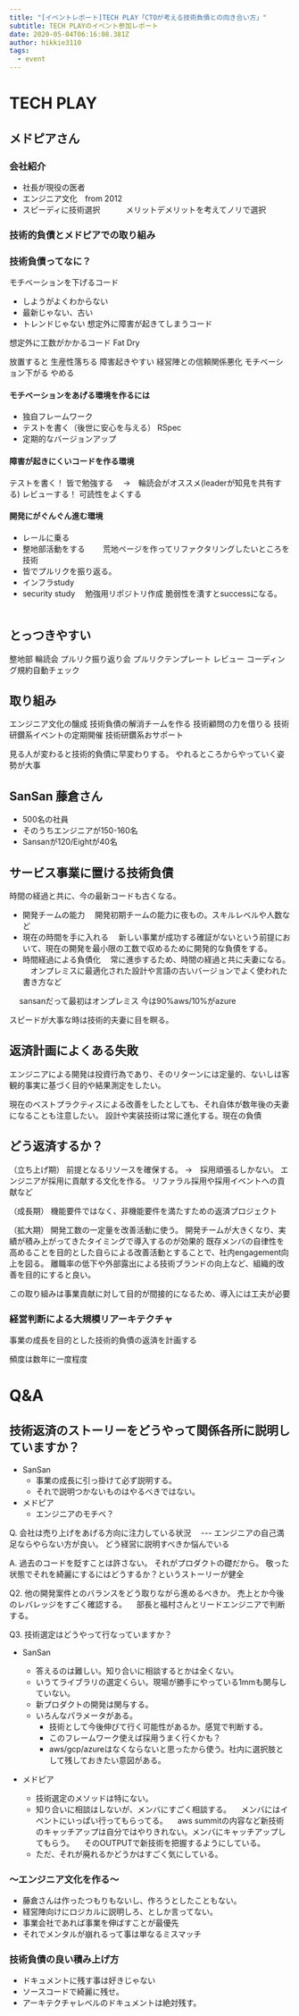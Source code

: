 ```yaml
---
title: "[イベントレポート]TECH PLAY「CTOが考える技術負債との向き合い方」"
subtitle: TECH PLAYのイベント参加レポート
date: 2020-05-04T06:16:08.381Z
author: hikkie3110
tags:
  - event
---
```

# TECH PLAY

## メドピアさん

### 会社紹介
- 社長が現役の医者
- エンジニア文化　from 2012
- スピーディに技術選択
　　　メリットデメリットを考えてノリで選択


### 技術的負債とメドピアでの取り組み

### 技術負債ってなに？
モチベーションを下げるコード
- しようがよくわからない
- 最新じゃない、古い
- トレンドじゃない
想定外に障害が起きてしまうコード

想定外に工数がかかるコード
Fat
Dry


放置すると
生産性落ちる
障害起きやすい
経営陣との信頼関係悪化
モチベーション下がる
やめる



#### モチベーションをあげる環境を作るには
- 独自フレームワーク
- テストを書く（後世に安心を与える） RSpec
- 定期的なバージョンアップ


#### 障害が起きにくいコードを作る環境
テストを書く！
皆で勉強する
　→　輪読会がオススメ(leaderが知見を共有する)
レビューする！
可読性をよくする

#### 開発にがぐんぐん進む環境
- レールに乗る
- 整地部活動をする
　　荒地ページを作ってリファクタリングしたいところを技術
- 皆でプルリクを振り返る。
- インフラstudy
- security study
　勉強用リポジトリ作成
  脆弱性を潰すとsuccessになる。
  　

## とっつきやすい
整地部
輪読会
プルリク振り返り会
プルリクテンプレート
レビュー
コーディング規約自動チェック

## 取り組み
エンジニア文化の醸成
技術負債の解消チームを作る
技術顧問の力を借りる
技術研鑽系イベントの定期開催
技術研鑽系おサポート



見る人が変わると技術的負債に早変わりする。
やれるところからやっていく姿勢が大事


## SanSan 藤倉さん
* 500名の社員
* そのうちエンジニアが150-160名
* Sansanが120/Eightが40名

## サービス事業に置ける技術負債

時間の経過と共に、今の最新コードも古くなる。



- 開発チームの能力
　開発初期チームの能力に夜もの。スキルレベルや人数など
- 現在の時間を手に入れる
　新しい事業が成功する確証がないという前提において、現在の開発を最小限の工数で収めるために開発的な負債をする。
- 時間経過による負債化
　常に進歩するため、時間の経過と共に夫妻になる。
　オンプレミスに最適化された設計や言語の古いバージョンでよく使われた書き方など

　
sansanだって最初はオンプレミス
今は90%aws/10%がazure

スピードが大事な時は技術的夫妻に目を瞑る。


## 返済計画によくある失敗
エンジニアによる開発は投資行為であり、そのリターンには定量的、ないしは客観的事実に基づく目的や結果測定をしたい。

現在のベストプラクティスによる改善をしたとしても、それ自体が数年後の夫妻になることも注意したい。
設計や実装技術は常に進化する。現在の負債

## どう返済するか？

（立ち上げ期）
前提となるリソースを確保する。
→　採用頑張るしかない。
エンジニアが採用に貢献する文化を作る。
リファラル採用や採用イベントへの貢献など

（成長期）
機能要件ではなく、非機能要件を満たすための返済プロジェクト

（拡大期）
開発工数の一定量を改善活動に使う。
開発チームが大きくなり、実績が積み上がってきたタイミングで導入するのが効果的
既存メンバの自律性を高めることを目的とした自らによる改善活動とすることで、社内engagement向上を図る。
離職率の低下や外部露出による技術ブランドの向上など、組織的改善を目的にすると良い。

この取り組みは事業貢献に対して目的が間接的になるため、導入には工夫が必要


### 経営判断による大規模リアーキテクチャ

事業の成長を目的とした技術的負債の返済を計画する


頻度は数年に一度程度



# Q&A
## 技術返済のストーリーをどうやって関係各所に説明していますか？
* SanSan
  * 事業の成長に引っ掛けて必ず説明する。
  * それで説明つかないものはやるべきではない。
* メドピア
  * エンジニアのモチベ？

Q.
会社は売り上げをあげる方向に注力している状況
　--- エンジニアの自己満足ならやらない方が良い。
どう経営に説明すべきか悩んでいる

A.
過去のコードを貶すことは許さない。
それがプロダクトの礎だから。
敬った状態でそれを綺麗にするにはどうするか？というストーリーが健全


Q2. 他の開発案件とのバランスをどう取りながら進めるべきか。
売上とか今後のレバレッジをすごく確認する。
　部長と福村さんとリードエンジニアで判断する。


Q3. 技術選定はどうやって行なっていますか？
* SanSan
  * 答えるのは難しい。知り合いに相談するとかは全くない。
  * いうてライブラリの選定くらい。現場が勝手にやっている1mmも関与していない。
  * 新プロダクトの開発は関与する。
  * いろんなパラメータがある。
    * 技術として今後伸びて行く可能性があるか。感覚で判断する。
    * このフレームワーク使えば採用うまく行くかも？
    * aws/gcp/azureはなくならないと思ったから使う。社内に選択肢として残しておきたい意図がある。

* メドピア
  * 技術選定のメソッドは特にない。
  *  知り合いに相談はしないが、メンバにすごく相談する。
　メンバにはイベントにいっぱい行ってもらってる。
　aws summitの内容など新技術のキャッチアップは自分ではやりきれない。メンバにキャッチアップしてもらう。
　そのOUTPUTで新技術を把握するようにしている。
  * ただ、それが廃れるかどうかはすごく気にしている。



### 〜エンジニア文化を作る〜
* 藤倉さんは作ったつもりもないし、作ろうとしたこともない。
* 経営陣向けにロジカルに説明しろ、としか言ってない。
* 事業会社であれば事業を伸ばすことが最優先
* それでメンタルが崩れるって事は単なるミスマッチ


### 技術負債の良い積み上げ方
* ドキュメントに残す事は好きじゃない
* ソースコードで綺麗に残せ。
* アーキテクチャレベルのドキュメントは絶対残す。
